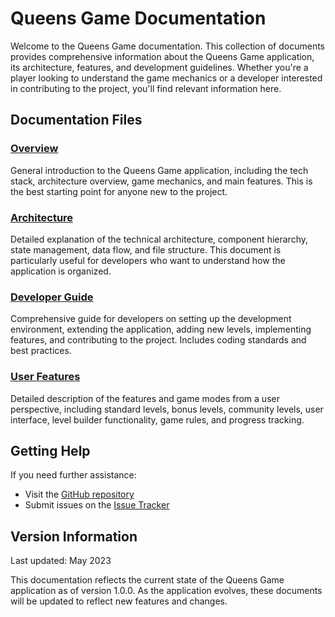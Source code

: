 # Queens Game Documentation

Welcome to the Queens Game documentation. This collection of documents provides comprehensive information about the Queens Game application, its architecture, features, and development guidelines. Whether you're a player looking to understand the game mechanics or a developer interested in contributing to the project, you'll find relevant information here.

## Documentation Files

### [Overview](Overview.md)
General introduction to the Queens Game application, including the tech stack, architecture overview, game mechanics, and main features. This is the best starting point for anyone new to the project.

### [Architecture](Architecture.md)
Detailed explanation of the technical architecture, component hierarchy, state management, data flow, and file structure. This document is particularly useful for developers who want to understand how the application is organized.

### [Developer Guide](DeveloperGuide.md)
Comprehensive guide for developers on setting up the development environment, extending the application, adding new levels, implementing features, and contributing to the project. Includes coding standards and best practices.

### [User Features](UserFeatures.md)
Detailed description of the features and game modes from a user perspective, including standard levels, bonus levels, community levels, user interface, level builder functionality, game rules, and progress tracking.

## Getting Help

If you need further assistance:

- Visit the [GitHub repository](https://github.com/ranjith-gampa/queens-game-linkedin)
- Submit issues on the [Issue Tracker](https://github.com/ranjith-gampa/queens-game-linkedin/issues)

## Version Information

Last updated: May 2023

This documentation reflects the current state of the Queens Game application as of version 1.0.0. As the application evolves, these documents will be updated to reflect new features and changes.

